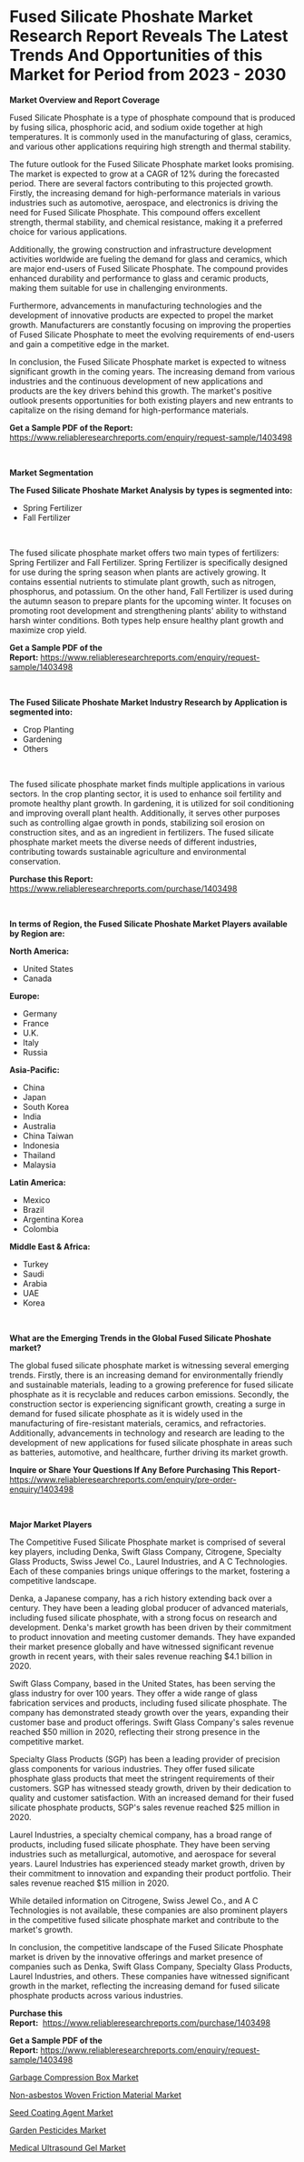<p><h1>Fused Silicate Phoshate Market Research Report Reveals The Latest Trends And Opportunities of this Market for Period from 2023 - 2030</h1></p><p><strong>Market Overview and Report Coverage</strong></p>
<p><p>Fused Silicate Phosphate is a type of phosphate compound that is produced by fusing silica, phosphoric acid, and sodium oxide together at high temperatures. It is commonly used in the manufacturing of glass, ceramics, and various other applications requiring high strength and thermal stability.</p><p>The future outlook for the Fused Silicate Phosphate market looks promising. The market is expected to grow at a CAGR of 12% during the forecasted period. There are several factors contributing to this projected growth. Firstly, the increasing demand for high-performance materials in various industries such as automotive, aerospace, and electronics is driving the need for Fused Silicate Phosphate. This compound offers excellent strength, thermal stability, and chemical resistance, making it a preferred choice for various applications.</p><p>Additionally, the growing construction and infrastructure development activities worldwide are fueling the demand for glass and ceramics, which are major end-users of Fused Silicate Phosphate. The compound provides enhanced durability and performance to glass and ceramic products, making them suitable for use in challenging environments.</p><p>Furthermore, advancements in manufacturing technologies and the development of innovative products are expected to propel the market growth. Manufacturers are constantly focusing on improving the properties of Fused Silicate Phosphate to meet the evolving requirements of end-users and gain a competitive edge in the market.</p><p>In conclusion, the Fused Silicate Phosphate market is expected to witness significant growth in the coming years. The increasing demand from various industries and the continuous development of new applications and products are the key drivers behind this growth. The market's positive outlook presents opportunities for both existing players and new entrants to capitalize on the rising demand for high-performance materials.</p></p>
<p><strong>Get a Sample PDF of the Report:</strong> <a href="https://www.reliableresearchreports.com/enquiry/request-sample/1403498">https://www.reliableresearchreports.com/enquiry/request-sample/1403498</a></p>
<p>&nbsp;</p>
<p><strong>Market Segmentation</strong></p>
<p><strong>The Fused Silicate Phoshate Market Analysis by types is segmented into:</strong></p>
<p><ul><li>Spring Fertilizer</li><li>Fall Fertilizer</li></ul></p>
<p>&nbsp;</p>
<p><p>The fused silicate phosphate market offers two main types of fertilizers: Spring Fertilizer and Fall Fertilizer. Spring Fertilizer is specifically designed for use during the spring season when plants are actively growing. It contains essential nutrients to stimulate plant growth, such as nitrogen, phosphorus, and potassium. On the other hand, Fall Fertilizer is used during the autumn season to prepare plants for the upcoming winter. It focuses on promoting root development and strengthening plants' ability to withstand harsh winter conditions. Both types help ensure healthy plant growth and maximize crop yield.</p></p>
<p><strong>Get a Sample PDF of the Report:</strong>&nbsp;<a href="https://www.reliableresearchreports.com/enquiry/request-sample/1403498">https://www.reliableresearchreports.com/enquiry/request-sample/1403498</a></p>
<p>&nbsp;</p>
<p><strong>The Fused Silicate Phoshate Market Industry Research by Application is segmented into:</strong></p>
<p><ul><li>Crop Planting</li><li>Gardening</li><li>Others</li></ul></p>
<p>&nbsp;</p>
<p><p>The fused silicate phosphate market finds multiple applications in various sectors. In the crop planting sector, it is used to enhance soil fertility and promote healthy plant growth. In gardening, it is utilized for soil conditioning and improving overall plant health. Additionally, it serves other purposes such as controlling algae growth in ponds, stabilizing soil erosion on construction sites, and as an ingredient in fertilizers. The fused silicate phosphate market meets the diverse needs of different industries, contributing towards sustainable agriculture and environmental conservation.</p></p>
<p><strong>Purchase this Report:</strong>&nbsp; <a href="https://www.reliableresearchreports.com/purchase/1403498">https://www.reliableresearchreports.com/purchase/1403498</a></p>
<p>&nbsp;</p>
<p><strong>In terms of Region, the Fused Silicate Phoshate Market Players available by Region are:</strong></p>
<p>
    <p> <strong> North America: </strong>
        <ul>
            <li>United States</li>
            <li>Canada</li>
        </ul>
        </p> 
    <p> <strong> Europe: </strong>
        <ul>
            <li>Germany</li>
            <li>France</li>
            <li>U.K.</li>
            <li>Italy</li>
            <li>Russia</li>
        </ul>
        </p> 
    <p> <strong> Asia-Pacific: </strong>
        <ul>
            <li>China</li>
            <li>Japan</li>
            <li>South Korea</li>
            <li>India</li>
            <li>Australia</li>
            <li>China Taiwan</li>
            <li>Indonesia</li>
            <li>Thailand</li>
            <li>Malaysia</li>
        </ul>
        </p> 
    <p> <strong> Latin America: </strong>
        <ul>
            <li>Mexico</li>
            <li>Brazil</li>
            <li>Argentina Korea</li>
            <li>Colombia</li>
        </ul>
        </p> 
    <p> <strong> Middle East & Africa: </strong>
        <ul>
            <li>Turkey</li>
            <li>Saudi</li>
            <li>Arabia</li>
            <li>UAE</li>
            <li>Korea</li>
        </ul>
    </p>
    </p>
<p>&nbsp;</p>
<p><strong>What are the Emerging Trends in the Global Fused Silicate Phoshate market?</strong></p>
<p><p>The global fused silicate phosphate market is witnessing several emerging trends. Firstly, there is an increasing demand for environmentally friendly and sustainable materials, leading to a growing preference for fused silicate phosphate as it is recyclable and reduces carbon emissions. Secondly, the construction sector is experiencing significant growth, creating a surge in demand for fused silicate phosphate as it is widely used in the manufacturing of fire-resistant materials, ceramics, and refractories. Additionally, advancements in technology and research are leading to the development of new applications for fused silicate phosphate in areas such as batteries, automotive, and healthcare, further driving its market growth.</p></p>
<p><strong>Inquire or Share Your Questions If Any Before Purchasing This Report</strong>- <a href="https://www.reliableresearchreports.com/enquiry/pre-order-enquiry/1403498">https://www.reliableresearchreports.com/enquiry/pre-order-enquiry/1403498</a></p>
<p>&nbsp;</p>
<p><strong>Major Market Players</strong></p>
<p><p>The Competitive Fused Silicate Phosphate market is comprised of several key players, including Denka, Swift Glass Company, Citrogene, Specialty Glass Products, Swiss Jewel Co., Laurel Industries, and A C Technologies. Each of these companies brings unique offerings to the market, fostering a competitive landscape.</p><p>Denka, a Japanese company, has a rich history extending back over a century. They have been a leading global producer of advanced materials, including fused silicate phosphate, with a strong focus on research and development. Denka's market growth has been driven by their commitment to product innovation and meeting customer demands. They have expanded their market presence globally and have witnessed significant revenue growth in recent years, with their sales revenue reaching $4.1 billion in 2020.</p><p>Swift Glass Company, based in the United States, has been serving the glass industry for over 100 years. They offer a wide range of glass fabrication services and products, including fused silicate phosphate. The company has demonstrated steady growth over the years, expanding their customer base and product offerings. Swift Glass Company's sales revenue reached $50 million in 2020, reflecting their strong presence in the competitive market.</p><p>Specialty Glass Products (SGP) has been a leading provider of precision glass components for various industries. They offer fused silicate phosphate glass products that meet the stringent requirements of their customers. SGP has witnessed steady growth, driven by their dedication to quality and customer satisfaction. With an increased demand for their fused silicate phosphate products, SGP's sales revenue reached $25 million in 2020.</p><p>Laurel Industries, a specialty chemical company, has a broad range of products, including fused silicate phosphate. They have been serving industries such as metallurgical, automotive, and aerospace for several years. Laurel Industries has experienced steady market growth, driven by their commitment to innovation and expanding their product portfolio. Their sales revenue reached $15 million in 2020.</p><p>While detailed information on Citrogene, Swiss Jewel Co., and A C Technologies is not available, these companies are also prominent players in the competitive fused silicate phosphate market and contribute to the market's growth.</p><p>In conclusion, the competitive landscape of the Fused Silicate Phosphate market is driven by the innovative offerings and market presence of companies such as Denka, Swift Glass Company, Specialty Glass Products, Laurel Industries, and others. These companies have witnessed significant growth in the market, reflecting the increasing demand for fused silicate phosphate products across various industries.</p></p>
<p><strong>Purchase this Report:</strong>&nbsp;&nbsp;<a href="https://www.reliableresearchreports.com/purchase/1403498">https://www.reliableresearchreports.com/purchase/1403498</a></p>
<p></p>
<p><strong>Get a Sample PDF of the Report:</strong>&nbsp;<a href="https://www.reliableresearchreports.com/enquiry/request-sample/1403498">https://www.reliableresearchreports.com/enquiry/request-sample/1403498</a></p>
<p><p><a href="https://github.com/jonneygiverf/Market-Research-Report-List-1/blob/main/garbage-compression-box-market.md">Garbage Compression Box Market</a></p><p><a href="https://github.com/prosalinda88/Market-Research-Report-List-1/blob/main/non-asbestos-woven-friction-material-market.md">Non-asbestos Woven Friction Material Market</a></p><p><a href="https://medium.com/@bartlakin/seed-coating-agent-market-comprehensive-assessment-by-type-application-and-geography-fa0d7daeea24">Seed Coating Agent Market</a></p><p><a href="https://medium.com/@zoeyjohns1903/garden-pesticides-market-research-report-its-history-and-forecast-2023-to-2030-ca469338d4ee">Garden Pesticides Market</a></p><p><a href="https://www.linkedin.com/pulse/medical-ultrasound-gel-market-size-share-amp-trends-analysis-8p4be/">Medical Ultrasound Gel Market</a></p></p>